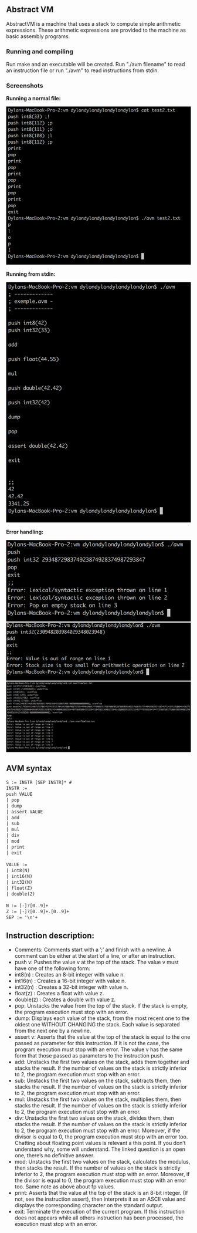 <h2>Abstract VM</h2>

AbstractVM is a machine that uses a stack to compute simple arithmetic expressions. These arithmetic expressions are provided to the machine as basic assembly programs.

<h3>Running and compiling</h3>

Run make and an executable will be created. Run "./avm filename" to read an instruction file or run "./avm" to read instructions from stdin.

<h3>Screenshots</h3>

<strong>Running a normal file: </strong>

![alt-text](https://github.com/dylanmpeck/Abstract-VM/blob/master/screenshots/simpleTest.png)

<strong>Running from stdin: </strong>

![alt-text](https://github.com/dylanmpeck/Abstract-VM/blob/master/screenshots/stdin.png)

<strong>Error handling: </strong>

![alt-text](https://github.com/dylanmpeck/Abstract-VM/blob/master/screenshots/error1.png)
![alt-text](https://github.com/dylanmpeck/Abstract-VM/blob/master/screenshots/error2.png)
![alt-text](https://github.com/dylanmpeck/Abstract-VM/blob/master/screenshots/error3.png)

## AVM syntax

```
S := INSTR [SEP INSTR]* #
INSTR :=
push VALUE
| pop
| dump
| assert VALUE
| add
| sub
| mul
| div
| mod
| print
| exit

VALUE :=
| int8(N)
| int16(N)
| int32(N)
| float(Z)
| double(Z)

N := [-]?[0..9]+
Z := [-]?[0..9]+.[0..9]+
SEP := '\n'+
```

## Instruction description:
- Comments: Comments start with a ’;’ and finish with a newline. A comment can
be either at the start of a line, or after an instruction.
- push v: Pushes the value v at the top of the stack. The value v must have one of
the following form:
- int8(n) : Creates an 8-bit integer with value n.
- int16(n) : Creates a 16-bit integer with value n.
- int32(n) : Creates a 32-bit integer with value n.
- float(z) : Creates a float with value z.
- double(z) : Creates a double with value z.
- pop: Unstacks the value from the top of the stack. If the stack is empty, the
program execution must stop with an error.
- dump: Displays each value of the stack, from the most recent one to the oldest
one WITHOUT CHANGING the stack. Each value is separated from the next one
by a newline.
- assert v: Asserts that the value at the top of the stack is equal to the one passed
as parameter for this instruction. If it is not the case, the program execution must
stop with an error. The value v has the same form that those passed as parameters
to the instruction push.
- add: Unstacks the first two values on the stack, adds them together and stacks the
result. If the number of values on the stack is strictly inferior to 2, the program
execution must stop with an error.
- sub: Unstacks the first two values on the stack, subtracts them, then stacks the
result. If the number of values on the stack is strictly inferior to 2, the program
execution must stop with an error.
- mul: Unstacks the first two values on the stack, multiplies them, then stacks the
result. If the number of values on the stack is strictly inferior to 2, the program
execution must stop with an error.
- div: Unstacks the first two values on the stack, divides them, then stacks the result.
If the number of values on the stack is strictly inferior to 2, the program execution
must stop with an error. Moreover, if the divisor is equal to 0, the program execution
must stop with an error too. Chatting about floating point values is relevant a this
point. If you don’t understand why, some will understand. The linked question is
an open one, there’s no definitive answer.
- mod: Unstacks the first two values on the stack, calculates the modulus, then
stacks the result. If the number of values on the stack is strictly inferior to 2, the
program execution must stop with an error. Moreover, if the divisor is equal to 0,
the program execution must stop with an error too. Same note as above about fp
values.
- print: Asserts that the value at the top of the stack is an 8-bit integer. (If not,
see the instruction assert), then interprets it as an ASCII value and displays the
corresponding character on the standard output.
- exit: Terminate the execution of the current program. If this instruction does not
appears while all others instruction has been processed, the execution must stop
with an error.
